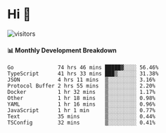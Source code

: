 # Hi 👋
 
![visitors](https://visitor-badge.glitch.me/badge?page_id=sorcererxw.sorcererx)

#### 📊 Monthly Development Breakdown

<!--START_SECTION:waka-->
```text
Go              74 hrs 46 mins █████▓░░░░ 56.46%
TypeScript      41 hrs 33 mins ███▒░░░░░░ 31.38%
JSON            4 hrs 11 mins  ▒░░░░░░░░░ 3.16%
Protocol Buffer 2 hrs 55 mins  ▒░░░░░░░░░ 2.20%
Docker          1 hr 32 mins   ▒░░░░░░░░░ 1.17%
Other           1 hr 18 mins   ▒░░░░░░░░░ 0.98%
YAML            1 hr 16 mins   ▒░░░░░░░░░ 0.96%
JavaScript      1 hr 1 min     ▒░░░░░░░░░ 0.77%
Text            35 mins        ▒░░░░░░░░░ 0.44%
TSConfig        32 mins        ▒░░░░░░░░░ 0.41%
```
<!--END_SECTION:waka-->
